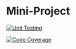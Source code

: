 # Mini-Project


[![Unit Testing](https://github.com/rohithakoduri/Mini-Project/actions/workflows/Unit_Testing.yml/badge.svg)](https://github.com/rohithakoduri/Mini-Project/actions/workflows/Unit_Testing.yml)

[![Code Coverage](https://github.com/rohithakoduri/Mini-Project/workflows/code-coverage.yml)](https://github.com/rohithakoduri/Mini-Project/workflows/code-coverage.yml)

